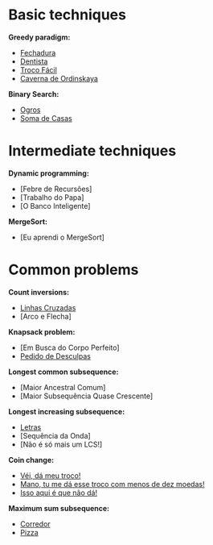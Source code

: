 # Basic techniques
**Greedy paradigm:**
- [Fechadura]()
- [Dentista]()
- [Troco Fácil]()
- [Caverna de Ordinskaya]()

**Binary Search:**
- [Ogros]()
- [Soma de Casas]()

# Intermediate techniques
**Dynamic programming:**
- [Febre de Recursões]
- [Trabalho do Papa]
- [O Banco Inteligente]

**MergeSort:**
- [Eu aprendi o MergeSort]

# Common problems
**Count inversions:**
- [Linhas Cruzadas]()
- [Arco e Flecha]

**Knapsack problem:**
- [Em Busca do Corpo Perfeito]
- [Pedido de Desculpas]()

**Longest common subsequence:**
- [Maior Ancestral Comum]
- [Maior Subsequência Quase Crescente]

**Longest increasing subsequence:**
- [Letras]()
- [Sequência da Onda]
- [Não é só mais um LCS!]

**Coin change:**
- [Véi, dá meu troco!]()
- [Mano, tu me dá esse troco com menos de dez moedas!]()
- [Isso aqui é que não dá!]()

**Maximum sum subsequence:**
- [Corredor]()
- [Pizza]()